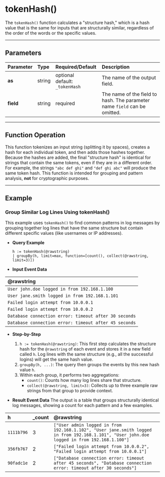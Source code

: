 # tokenHash()

The `tokenHash()` function calculates a "structure hash," which is a hash value that is the same for inputs that are structurally similar, regardless of the order of the words or the specific values.

***

## Parameters

| Parameter | Type | Required/Default | Description |
| :--- | :--- | :--- | :--- |
| **as** | string | optional <br> default: `_tokenHash` | The name of the output field. |
| **field** | string | required | The name of the field to hash. The parameter name `field` can be omitted. |

***

## Function Operation

This function tokenizes an input string (splitting it by spaces), creates a hash for each individual token, and then adds those hashes together. Because the hashes are added, the final "structure hash" is identical for strings that contain the same tokens, even if they are in a different order. For example, the strings `"abc def ghi"` and `"def ghi abc"` will produce the same token hash. This function is intended for grouping and pattern analysis, **not** for cryptographic purposes.

***

## Example

### Group Similar Log Lines Using tokenHash()

This example uses `tokenHash()` to find common patterns in log messages by grouping together log lines that have the same structure but contain different specific values (like usernames or IP addresses).

* **Query Example**
    ```
    h := tokenHash(@rawstring)
    | groupBy(h, limit=max, function=[count(), collect(@rawstring, limit=3)])
    ```

* **Input Event Data**

| @rawstring |
| :--- |
| `User john.doe logged in from 192.168.1.100` |
| `User jane.smith logged in from 192.168.1.101`|
| `Failed login attempt from 10.0.0.1` |
| `Failed login attempt from 10.0.0.2` |
| `Database connection error: timeout after 30 seconds`|
| `Database connection error: timeout after 45 seconds`|

* **Step-by-Step**
    1.  `h := tokenHash(@rawstring)`: This first step calculates the structure hash for the `@rawstring` of each event and stores it in a new field called `h`. Log lines with the same structure (e.g., all the successful logins) will get the same hash value.
    2.  `groupBy(h, ...)`: The query then groups the events by this new hash value `h`.
    3.  Within each group, it performs two aggregations:
        * `count()`: Counts how many log lines share that structure.
        * `collect(@rawstring, limit=3)`: Collects up to three example raw strings from that group to provide context.

* **Result Event Data**
    The output is a table that groups structurally identical log messages, showing a count for each pattern and a few examples.

| h | _count | @rawstring |
| :--- | :--- | :--- |
| `1111b796` | 3 | `["User admin logged in from 192.168.1.102", "User jane.smith logged in from 192.168.1.101", "User john.doe logged in from 192.168.1.100"]` |
| `356fb767` | 2 | `["Failed login attempt from 10.0.0.2", "Failed login attempt from 10.0.0.1"]` |
| `90fadc1e` | 2 | `["Database connection error: timeout after 45 seconds", "Database connection error: timeout after 30 seconds"]` |